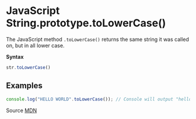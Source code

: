 # JavaScript String.prototype.toLowerCase()

The JavaScript method `.toLowerCase()` returns the same string it was called on, but in all lower case.

**Syntax**

```javascript
str.toLowerCase()
```

## Examples

```javascript
console.log("HELLO WORLD".toLowerCase()); // Console will output "hello world"
```

Source [MDN](https://developer.mozilla.org/en-US/docs/Web/JavaScript/Reference/Global_Objects/String/toLowerCase)

